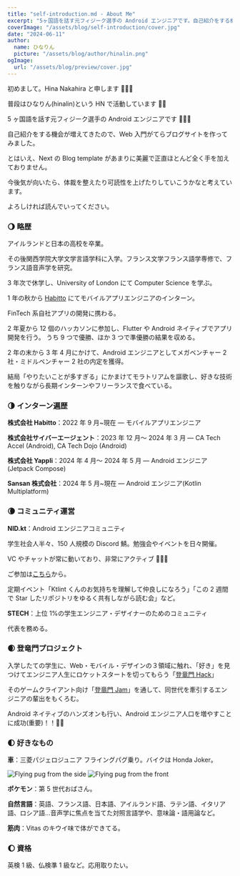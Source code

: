 ```yaml
---
title: "self-introduction.md - About Me"
excerpt: "5ヶ国語を話す元フィジーク選手の Android エンジニアです。自己紹介をする機会が増えてきたので、Web 入門がてらブログサイトを作ってみました。"
coverImage: "/assets/blog/self-introduction/cover.jpg"
date: "2024-06-11"
author:
  name: ひなりん
  picture: "/assets/blog/author/hinalin.png"
ogImage:
  url: "/assets/blog/preview/cover.jpg"
---
```


初めまして。Hina Nakahira と申します 🙌🏻✨

普段はひなりん(hinalin)という HN で活動しています 🙆‍♀️

5 ヶ国語を話す元フィジーク選手の Android エンジニアです 📱🏋️‍♀️

自己紹介をする機会が増えてきたので、Web 入門がてらブログサイトを作ってみました。

とはいえ、Next の Blog template があまりに美麗で正直ほとんど全く手を加えておりません。

今後気が向いたら、体裁を整えたり可読性を上げたりしていこうかなと考えています。

よろしければ読んでいってください。

### 🌖 略歴

アイルランドと日本の高校を卒業。

その後関西学院大学文学言語学科に入学。フランス文学フランス語学専修で、フランス語音声学を研究。

3 年次で休学し、University of London にて Computer Science を学ぶ。

1 年の秋から [Habitto](https://www.habitto.com/) にてモバイルアプリエンジニアのインターン。

FinTech 系自社アプリの開発に携わる。

2 年夏から 12 個のハッカソンに参加し、Flutter や Android ネイティブでアプリ開発を行う。
うち 9 つで優勝、ほか 3 つで準優勝の結果を収める。

2 年の末から 3 年 4 月にかけて、Android エンジニアとしてメガベンチャー 2 社・ミドルベンチャー 2 社の内定を獲得。

結局「やりたいことが多すぎる」にかまけてモラトリアムを謳歌し、好きな技術を触りながら長期インターンやフリーランスで食べている。

### 🌗 インターン遍歴

**株式会社 Habitto**：2022 年 9 月~現在 — モバイルアプリエンジニア

**株式会社サイバーエージェント**：2023 年 12 月～ 2024 年 3 月 — CA Tech Accel (Android), CA Tech Dojo (Android)

**株式会社 Yappli**：2024 年 4 月～ 2024 年 5 月 — Android エンジニア(Jetpack Compose)

**Sansan 株式会社**：2024 年 5 月~現在 — Android エンジニア(Kotlin Multiplatform)

### 🌘 コミュニティ運営

**NID.kt**：Android エンジニアコミュニティ

学生社会人半々、150 人規模の Discord 鯖。勉強会やイベントを日々開催。

VC やチャットが常に動いており、非常にアクティブ 🫶🏻💚

ご参加は[こちら](https://discord.gg/Ask2rSEt)から。

定期イベント「Ktlint くんのお気持ちを理解して仲良しになろう」「この 2 週間で Star したリポジトリをゆるく共有しながら読む会」など。

**STECH**：上位 1%の学生エンジニア・デザイナーのためのコミュニティ

代表を務める。

### 🌒 登竜門プロジェクト

入学したての学生に、Web・モバイル・デザインの３領域に触れ、「好き」を見つけてエンジニア人生にロケットスタートを切ってもらう「[登竜門 Hack](https://nxtend.connpass.com/event/316511/)」

そのゲームクライアント向け「[登竜門 Jam](https://nxtend.connpass.com/event/316947/)」を通して、同世代を牽引するエンジニアの輩出をもくろむ。

Android ネイティブのハンズオンも行い、Android エンジニア人口を増やすことに成功(重要)！！🍾🎊

### 🌓 好きなもの

**車**：三菱パジェロジュニア フライングパグ乗り。バイクは Honda Joker。

![Flying pug from the side](/assets/blog/self-introduction/pug1.png)
![Flying pug from the front](/assets/blog/self-introduction/pug2.png)

**ポケモン**：第 5 世代おばさん。

**自然言語**：英語、フランス語、日本語、アイルランド語、ラテン語、イタリア語、ロシア語…音声学に焦点を当てた対照言語学や、意味論・語用論など。

**筋肉**：Vitas のキウイ味で体ができてる。

### 🌔 資格

英検 1 級、仏検準 1 級など。応用取りたい。
